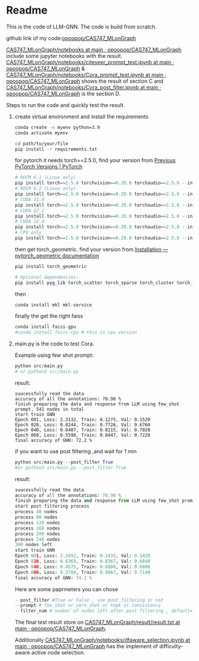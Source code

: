 # Readme

This is the code of LLM-GNN. The code is build from scratch.

github link of my code:[opoopop/CAS747_MLonGraph](https://github.com/opoopop/CAS747_MLonGraph)

[CAS747_MLonGraph/notebooks at main · opoopop/CAS747_MLonGraph](https://github.com/opoopop/CAS747_MLonGraph/tree/main/notebooks) include some jupyter notebooks with the result.  [CAS747_MLonGraph/notebooks/citeseer_prompt_test.ipynb at main · opoopop/CAS747_MLonGraph](https://github.com/opoopop/CAS747_MLonGraph/blob/main/notebooks/citeseer_prompt_test.ipynb) & [CAS747_MLonGraph/notebooks/Cora_prompt_test.ipynb at main · opoopop/CAS747_MLonGraph](https://github.com/opoopop/CAS747_MLonGraph/blob/main/notebooks/Cora_prompt_test.ipynb) shows the  result of section C  and [CAS747_MLonGraph/notebooks/Cora_post_filter.ipynb at main · opoopop/CAS747_MLonGraph](https://github.com/opoopop/CAS747_MLonGraph/blob/main/notebooks/Cora_post_filter.ipynb) is the section D.

Steps to run the code and quickly test the result.

1. create virtual environment and install the requirements

   ```bash
   conda create -n myenv python=3.9
   conda activate myenv
   ```

   ```bash
   cd path/to/your/file
   pip install -r requirements.txt
   ```

   for pytorch it needs torch==2.5.0, find your version from [Previous PyTorch Versions | PyTorch](https://pytorch.org/get-started/previous-versions/)

   ```python
   # ROCM 6.1 (Linux only)
   pip install torch==2.5.0 torchvision==0.20.0 torchaudio==2.5.0 --index-url https://download.pytorch.org/whl/rocm6.1
   # ROCM 6.2 (Linux only)
   pip install torch==2.5.0 torchvision==0.20.0 torchaudio==2.5.0 --index-url https://download.pytorch.org/whl/rocm6.2
   # CUDA 11.8
   pip install torch==2.5.0 torchvision==0.20.0 torchaudio==2.5.0 --index-url https://download.pytorch.org/whl/cu118
   # CUDA 12.1
   pip install torch==2.5.0 torchvision==0.20.0 torchaudio==2.5.0 --index-url https://download.pytorch.org/whl/cu121
   # CUDA 12.4
   pip install torch==2.5.0 torchvision==0.20.0 torchaudio==2.5.0 --index-url https://download.pytorch.org/whl/cu124
   # CPU only
   pip install torch==2.5.0 torchvision==0.20.0 torchaudio==2.5.0 --index-url https://download.pytorch.org/whl/cpu
   ```

   then get torch_geometric. find your version from [Installation — pytorch_geometric documentation](https://pytorch-geometric.readthedocs.io/en/latest/install/installation.html)

   ```python
   pip install torch_geometric
   
   # Optional dependencies:
   pip install pyg_lib torch_scatter torch_sparse torch_cluster torch_spline_conv -f https://data.pyg.org/whl/torch-2.5.0+cu118.html
   ```

   then 

   ```python
   conda install mkl mkl-service
   ```

   finally the get the right faiss

   ```python
   conda install faiss-gpu
   #conda install faiss-cpu # this is cpu version
   ```

   

2. main.py is the code to test Cora. 

   Example using few shot prompt:

   ```python
   python src/main.py
   # or python3 src/main.py
   ```

   result:

   ```
   suucessfully read the data
   accuracy of all the annotations: 70.98 %
   finish preparing the data and response from LLM using few_shot prompt, 541 nodes in total
   start train GNN
   Epoch 001, Loss: 2.3132, Train: 0.1275, Val: 0.1520
   Epoch 020, Loss: 0.8244, Train: 0.7726, Val: 0.6760
   Epoch 040, Loss: 0.6407, Train: 0.8115, Val: 0.7020
   Epoch 060, Loss: 0.5598, Train: 0.8447, Val: 0.7220
   final accuracy of GNN: 72.2 %
   ```

   if you want to use post filtering ,and wait for 1 min

   ```python
   python src/main.py --post_filter True
   #or python3 src/main.py --post_filter True
   ```

   result:

   ```python
   suucessfully read the data
   accuracy of all the annotations: 70.98 %
   finish preparing the data and response from LLM using few_shot prompt, 541 nodes in total
   start post filtering process
   process 40 nodes
   process 80 nodes
   process 120 nodes
   process 160 nodes
   process 200 nodes
   process 240 nodes
   300 nodes left
   start train GNN
   Epoch 001, Loss: 2.3452, Train: 0.1433, Val: 0.1420
   Epoch 020, Loss: 0.6369, Train: 0.8367, Val: 0.6840
   Epoch 040, Loss: 0.4575, Train: 0.8800, Val: 0.6880
   Epoch 060, Loss: 0.3784, Train: 0.9067, Val: 0.7140
   final accuracy of GNN: 74.2 %
   
   ```

   Here are some paprmeters you can chose

   ```python
   --post_filter #True or False , use post filtering or not
   --prompt # few_shot or zero_shot or topk or consistency
   --filter_num # number of nodes left after post filtering , default=300
   ```

   The final test result store on [CAS747_MLonGraph/result/result.txt at main · opoopop/CAS747_MLonGraph](https://github.com/opoopop/CAS747_MLonGraph/blob/main/result/result.txt).
   
   Additionally [CAS747_MLonGraph/notebooks/dfaware_selection.ipynb at main · opoopop/CAS747_MLonGraph](https://github.com/opoopop/CAS747_MLonGraph/blob/main/notebooks/dfaware_selection.ipynb) has the implement of difficulty-aware active node selection.

